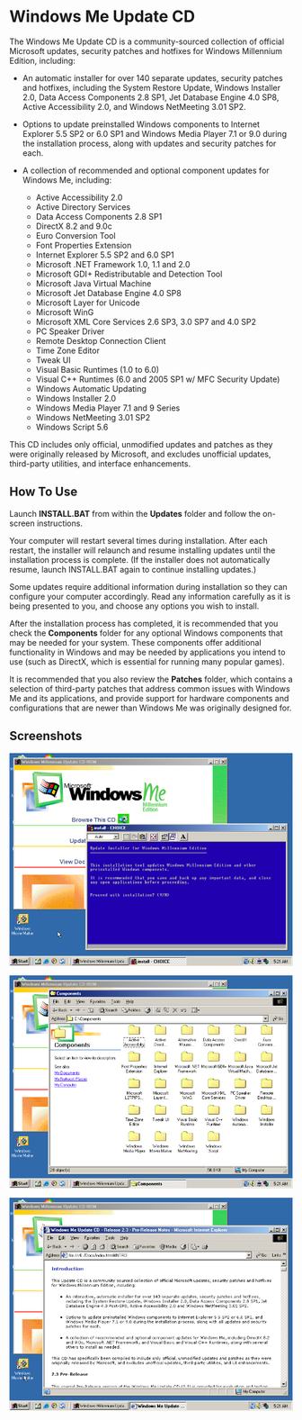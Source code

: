 # Windows Me Update CD

The Windows Me Update CD is a community-sourced collection of official Microsoft updates, security patches and hotfixes for Windows Millennium Edition, including:

+ An automatic installer for over 140 separate updates, security patches and hotfixes, including the System Restore Update, Windows Installer 2.0, Data Access Components 2.8 SP1, Jet Database Engine 4.0 SP8, Active Accessibility 2.0, and Windows NetMeeting 3.01 SP2.
+ Options to update preinstalled Windows components to Internet Explorer 5.5 SP2 or 6.0 SP1 and Windows Media Player 7.1 or 9.0 during the installation process, along with updates and security patches for each.
+ A collection of recommended and optional component updates for Windows Me, including:

  - Active Accessibility 2.0
  - Active Directory Services
  - Data Access Components 2.8 SP1
  - DirectX 8.2 and 9.0c
  - Euro Conversion Tool
  - Font Properties Extension
  - Internet Explorer 5.5 SP2 and 6.0 SP1
  - Microsoft .NET Framework 1.0, 1.1 and 2.0
  - Microsoft GDI+ Redistributable and Detection Tool
  - Microsoft Java Virtual Machine
  - Microsoft Jet Database Engine 4.0 SP8
  - Microsoft Layer for Unicode
  - Microsoft WinG
  - Microsoft XML Core Services 2.6 SP3, 3.0 SP7 and 4.0 SP2
  - PC Speaker Driver
  - Remote Desktop Connection Client
  - Time Zone Editor
  - Tweak UI
  - Visual Basic Runtimes (1.0 to 6.0)
  - Visual C++ Runtimes (6.0 and 2005 SP1 w/ MFC Security Update)
  - Windows Automatic Updating
  - Windows Installer 2.0
  - Windows Media Player 7.1 and 9 Series
  - Windows NetMeeting 3.01 SP2
  - Windows Script 5.6

This CD includes only official, unmodified updates and patches as they were originally released by Microsoft, and excludes unofficial updates, third-party utilities, and interface enhancements.


## How To Use

Launch **INSTALL.BAT** from within the **Updates** folder and follow the on-screen instructions.

Your computer will restart several times during installation. After each restart, the installer will relaunch and resume installing updates until the installation process is complete. (If the installer does not automatically resume, launch INSTALL.BAT again to continue installing updates.) 

Some updates require additional information during installation so they can configure your computer accordingly. Read any information carefully as it is being presented to you, and choose any options you wish to install.

After the installation process has completed, it is recommended that you check the **Components** folder for any optional Windows components that may be needed for your system. These components offer additional functionality in Windows and may be needed by applications you intend to use (such as DirectX, which is essential for running many popular games).

It is recommended that you also review the **Patches** folder, which contains a selection of third-party patches that address common issues with Windows Me and its applications, and provide support for hardware components and configurations that are newer than Windows Me was originally designed for. 


## Screenshots

![Update Installer](/Images/SCR_01.png)

![Optional Components](/Images/SCR_02.png)

![Documentation](/Images/SCR_03.png)
